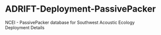 # ADRIFT-Deployment-PassivePacker
NCEI - PassivePacker database for Southwest Acoustic Ecology Deployment Details
